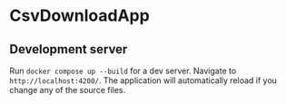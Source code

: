 # CsvDownloadApp

## Development server

Run `docker compose up --build` for a dev server. Navigate to `http://localhost:4200/`. The application will automatically reload if you change any of the source files.
